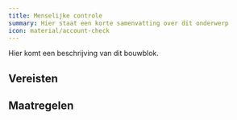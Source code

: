 ```yaml
---
title: Menselijke controle
summary: Hier staat een korte samenvatting over dit onderwerp
icon: material/account-check
---
```


Hier komt een beschrijving van dit bouwblok.

## Vereisten

<!-- list_vereisten bouwblok/menselijke-controle-->

## Maatregelen

<!-- list_maatregelen bouwblok/menselijke-controle-->